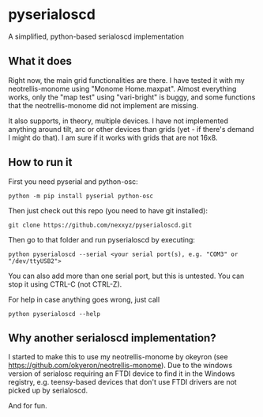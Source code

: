 # pyserialoscd
A simplified, python-based serialoscd implementation


## What it does
Right now, the main grid functionalities are there. I have tested it with my neotrellis-monome using "Monome Home.maxpat". Almost everything works, only the "map test" using "vari-bright" is buggy, and some functions that the neotrellis-monome did not implement are missing.

It also supports, in theory, multiple devices. I have not implemented anything around tilt, arc or other devices than grids (yet - if there's demand I might do that). I am sure if it works with grids that are not 16x8.


## How to run it
First you need pyserial and python-osc:

    python -m pip install pyserial python-osc

Then just check out this repo (you need to have git installed):

    git clone https://github.com/nexxyz/pyserialoscd.git

Then go to that folder and run pyserialoscd by executing:

    python pyserialoscd --serial <your serial port(s), e.g. "COM3" or "/dev/ttyUSB2">

You can also add more than one serial port, but this is untested. You can stop it using CTRL-C (not CTRL-Z).

For help in case anything goes wrong, just call

    python pyserialoscd --help


## Why another serialoscd implementation?
I started to make this to use my neotrellis-monome by okeyron (see https://github.com/okyeron/neotrellis-monome). Due to the windows version of serialosc requiring an FTDI device to find it in the Windows registry, e.g. teensy-based devices that don't use FTDI drivers are not picked up by serialoscd.

And for fun.
